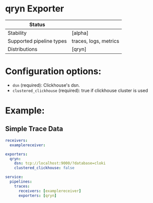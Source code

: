 # qryn Exporter

| Status                   |                       |
| ------------------------ |-----------------------|
| Stability                | [alpha]               |
| Supported pipeline types | traces, logs, metrics |
| Distributions            | [qryn]                |


# Configuration options:

- `dsn` (required): Clickhouse's dsn.
- `clustered_clickhouse` (required): true if clickhouse cluster is used

# Example:
## Simple Trace Data

```yaml
receivers:
  examplereceiver:

exporters:
  qryn:
    dsn: tcp://localhost:9000/?database=cloki
    clustered_clickhouse: false

service:
  pipelines:
    traces:
      receivers: [examplereceiver]
      exporters: [qryn]
```

[beta]:https://github.com/open-telemetry/opentelemetry-collector#beta
[contrib]:https://github.com/open-telemetry/opentelemetry-collector-releases/tree/main/distributions/otelcol-contrib
